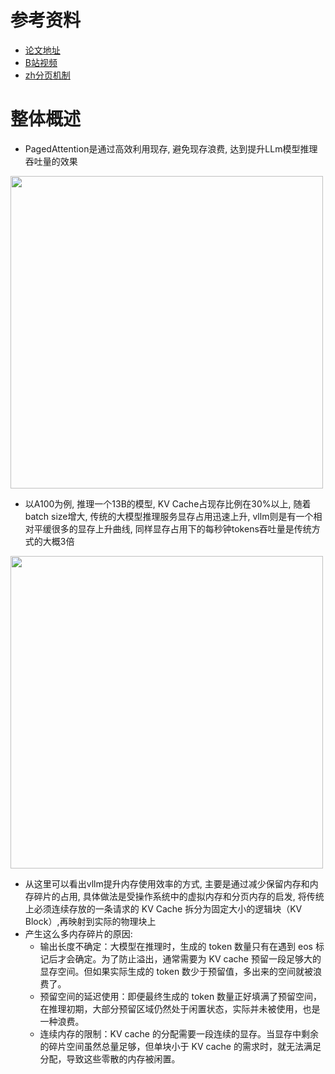 # 参考资料
- [论文地址](https://arxiv.org/pdf/2309.06180)
- [B站视频](https://www.bilibili.com/video/BV1kx4y1x7bu/?spm_id_from=333.337.search-card.all.click&vd_source=3ef5f4ed0881ee4ffcdfc06152c02352)
- [zh分页机制](https://zhuanlan.zhihu.com/p/352188978)

# 整体概述
- PagedAttention是通过高效利用现存, 避免现存浪费, 达到提升LLm模型推理吞吐量的效果
<img src="https://jsd.cdn.zzko.cn/gh/Hypernovaaa/picx-images-hosting@master/20250819/image.4joflcgkin.jpg" width=500>

- 以A100为例, 推理一个13B的模型, KV Cache占现存比例在30%以上, 随着batch size增大, 传统的大模型推理服务显存占用迅速上升, vllm则是有一个相对平缓很多的显存上升曲线, 同样显存占用下的每秒钟tokens吞吐量是传统方式的大概3倍

<img src="https://jsd.cdn.zzko.cn/gh/Hypernovaaa/picx-images-hosting@master/20250819/image.67xsijvlaz.jpg" width=500>

- 从这里可以看出vllm提升内存使用效率的方式, 主要是通过减少保留内存和内存碎片的占用, 具体做法是受操作系统中的虚拟内存和分页内存的启发, 将传统上必须连续存放的一条请求的 KV Cache 拆分为固定大小的逻辑块（KV Block）,再映射到实际的物理块上
- 产生这么多内存碎片的原因:
    - 输出长度不确定：大模型在推理时，生成的 token 数量只有在遇到 eos 标记后才会确定。为了防止溢出，通常需要为 KV cache 预留一段足够大的显存空间。但如果实际生成的 token 数少于预留值，多出来的空间就被浪费了。
    - 预留空间的延迟使用：即便最终生成的 token 数量正好填满了预留空间，在推理初期，大部分预留区域仍然处于闲置状态，实际并未被使用，也是一种浪费。
    - 连续内存的限制：KV cache 的分配需要一段连续的显存。当显存中剩余的碎片空间虽然总量足够，但单块小于 KV cache 的需求时，就无法满足分配，导致这些零散的内存被闲置。